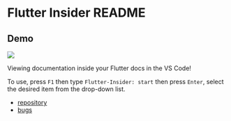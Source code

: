 # Flutter Insider README

## Demo
![](./examples/insider.gif)



Viewing documentation inside your Flutter docs in the VS Code!

To use, press `F1` then type `Flutter-Insider: start` then press `Enter`, select the desired item from the drop-down list.



+ [repository](https://github.com/Titiaiev/vscode-vue-docs)
+ [bugs](https://github.com/Titiaiev/vscode-vue-docs/issues)

